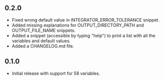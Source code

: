 ## 0.2.0
* Fixed wrong default value in INTEGRATOR_ERROR_TOLERANCE snippet.
* Added missing explanations for OUTPUT_DIRECTORY_PATH and OUTPUT_FILE_NAME snippets.
* Added a snippet (accessible by typing "help") to print a list with all the variables and default values.
* Added a CHANGELOG.md file.

## 0.1.0
* Initial release with support for 58 variables.

